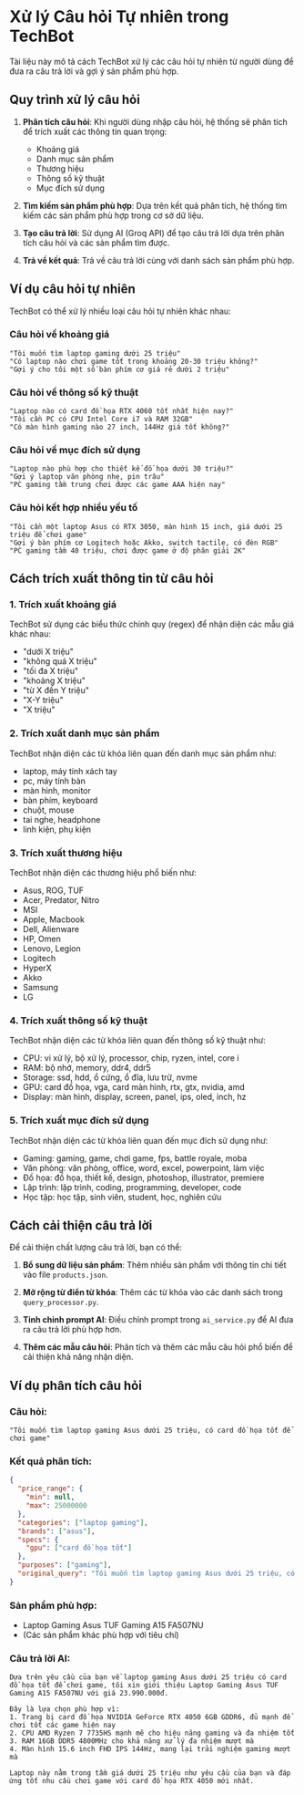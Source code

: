 # Xử lý Câu hỏi Tự nhiên trong TechBot

Tài liệu này mô tả cách TechBot xử lý các câu hỏi tự nhiên từ người dùng để đưa ra câu trả lời và gợi ý sản phẩm phù hợp.

## Quy trình xử lý câu hỏi

1. **Phân tích câu hỏi**: Khi người dùng nhập câu hỏi, hệ thống sẽ phân tích để trích xuất các thông tin quan trọng:
   - Khoảng giá
   - Danh mục sản phẩm
   - Thương hiệu
   - Thông số kỹ thuật
   - Mục đích sử dụng

2. **Tìm kiếm sản phẩm phù hợp**: Dựa trên kết quả phân tích, hệ thống tìm kiếm các sản phẩm phù hợp trong cơ sở dữ liệu.

3. **Tạo câu trả lời**: Sử dụng AI (Groq API) để tạo câu trả lời dựa trên phân tích câu hỏi và các sản phẩm tìm được.

4. **Trả về kết quả**: Trả về câu trả lời cùng với danh sách sản phẩm phù hợp.

## Ví dụ câu hỏi tự nhiên

TechBot có thể xử lý nhiều loại câu hỏi tự nhiên khác nhau:

### Câu hỏi về khoảng giá

```
"Tôi muốn tìm laptop gaming dưới 25 triệu"
"Có laptop nào chơi game tốt trong khoảng 20-30 triệu không?"
"Gợi ý cho tôi một số bàn phím cơ giá rẻ dưới 2 triệu"
```

### Câu hỏi về thông số kỹ thuật

```
"Laptop nào có card đồ họa RTX 4060 tốt nhất hiện nay?"
"Tôi cần PC có CPU Intel Core i7 và RAM 32GB"
"Có màn hình gaming nào 27 inch, 144Hz giá tốt không?"
```

### Câu hỏi về mục đích sử dụng

```
"Laptop nào phù hợp cho thiết kế đồ họa dưới 30 triệu?"
"Gợi ý laptop văn phòng nhẹ, pin trâu"
"PC gaming tầm trung chơi được các game AAA hiện nay"
```

### Câu hỏi kết hợp nhiều yếu tố

```
"Tôi cần một laptop Asus có RTX 3050, màn hình 15 inch, giá dưới 25 triệu để chơi game"
"Gợi ý bàn phím cơ Logitech hoặc Akko, switch tactile, có đèn RGB"
"PC gaming tầm 40 triệu, chơi được game ở độ phân giải 2K"
```

## Cách trích xuất thông tin từ câu hỏi

### 1. Trích xuất khoảng giá

TechBot sử dụng các biểu thức chính quy (regex) để nhận diện các mẫu giá khác nhau:

- "dưới X triệu"
- "không quá X triệu"
- "tối đa X triệu"
- "khoảng X triệu"
- "từ X đến Y triệu"
- "X-Y triệu"
- "X triệu"

### 2. Trích xuất danh mục sản phẩm

TechBot nhận diện các từ khóa liên quan đến danh mục sản phẩm như:
- laptop, máy tính xách tay
- pc, máy tính bàn
- màn hình, monitor
- bàn phím, keyboard
- chuột, mouse
- tai nghe, headphone
- linh kiện, phụ kiện

### 3. Trích xuất thương hiệu

TechBot nhận diện các thương hiệu phổ biến như:
- Asus, ROG, TUF
- Acer, Predator, Nitro
- MSI
- Apple, Macbook
- Dell, Alienware
- HP, Omen
- Lenovo, Legion
- Logitech
- HyperX
- Akko
- Samsung
- LG

### 4. Trích xuất thông số kỹ thuật

TechBot nhận diện các từ khóa liên quan đến thông số kỹ thuật như:
- CPU: vi xử lý, bộ xử lý, processor, chip, ryzen, intel, core i
- RAM: bộ nhớ, memory, ddr4, ddr5
- Storage: ssd, hdd, ổ cứng, ổ đĩa, lưu trữ, nvme
- GPU: card đồ họa, vga, card màn hình, rtx, gtx, nvidia, amd
- Display: màn hình, display, screen, panel, ips, oled, inch, hz

### 5. Trích xuất mục đích sử dụng

TechBot nhận diện các từ khóa liên quan đến mục đích sử dụng như:
- Gaming: gaming, game, chơi game, fps, battle royale, moba
- Văn phòng: văn phòng, office, word, excel, powerpoint, làm việc
- Đồ họa: đồ họa, thiết kế, design, photoshop, illustrator, premiere
- Lập trình: lập trình, coding, programming, developer, code
- Học tập: học tập, sinh viên, student, học, nghiên cứu

## Cách cải thiện câu trả lời

Để cải thiện chất lượng câu trả lời, bạn có thể:

1. **Bổ sung dữ liệu sản phẩm**: Thêm nhiều sản phẩm với thông tin chi tiết vào file `products.json`.

2. **Mở rộng từ điển từ khóa**: Thêm các từ khóa vào các danh sách trong `query_processor.py`.

3. **Tinh chỉnh prompt AI**: Điều chỉnh prompt trong `ai_service.py` để AI đưa ra câu trả lời phù hợp hơn.

4. **Thêm các mẫu câu hỏi**: Phân tích và thêm các mẫu câu hỏi phổ biến để cải thiện khả năng nhận diện.

## Ví dụ phân tích câu hỏi

### Câu hỏi:
```
"Tôi muốn tìm laptop gaming Asus dưới 25 triệu, có card đồ họa tốt để chơi game"
```

### Kết quả phân tích:
```json
{
  "price_range": {
    "min": null,
    "max": 25000000
  },
  "categories": ["laptop gaming"],
  "brands": ["asus"],
  "specs": {
    "gpu": ["card đồ họa tốt"]
  },
  "purposes": ["gaming"],
  "original_query": "Tôi muốn tìm laptop gaming Asus dưới 25 triệu, có card đồ họa tốt để chơi game"
}
```

### Sản phẩm phù hợp:
- Laptop Gaming Asus TUF Gaming A15 FA507NU
- (Các sản phẩm khác phù hợp với tiêu chí)

### Câu trả lời AI:
```
Dựa trên yêu cầu của bạn về laptop gaming Asus dưới 25 triệu có card đồ họa tốt để chơi game, tôi xin giới thiệu Laptop Gaming Asus TUF Gaming A15 FA507NU với giá 23.990.000đ.

Đây là lựa chọn phù hợp vì:
1. Trang bị card đồ họa NVIDIA GeForce RTX 4050 6GB GDDR6, đủ mạnh để chơi tốt các game hiện nay
2. CPU AMD Ryzen 7 7735HS mạnh mẽ cho hiệu năng gaming và đa nhiệm tốt
3. RAM 16GB DDR5 4800MHz cho khả năng xử lý đa nhiệm mượt mà
4. Màn hình 15.6 inch FHD IPS 144Hz, mang lại trải nghiệm gaming mượt mà

Laptop này nằm trong tầm giá dưới 25 triệu như yêu cầu của bạn và đáp ứng tốt nhu cầu chơi game với card đồ họa RTX 4050 mới nhất.
``` 